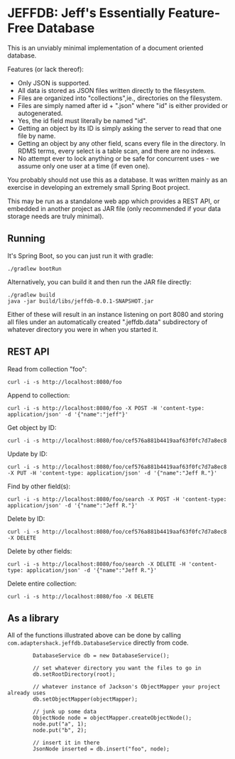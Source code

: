 # JEFFDB: Jeff's Essentially Feature-Free Database

This is an unviably minimal implementation of a document oriented database.

Features (or lack thereof):

* Only JSON is supported.
* All data is stored as JSON files written directly to the filesystem. 
* Files are organized into "collections",ie., directories on the filesystem.
* Files are simply named after id + ".json" where "id" is either provided or autogenerated.
* Yes, the id field must literally be named "id".
* Getting an object by its ID is simply asking the server to read that one file by name.
* Getting an object by any other field, scans every file in the directory. In RDMS terms, every select is a table scan, and there are no indexes.
* No attempt ever to lock anything or be safe for concurrent uses - we assume only one user at a time (if even one).

You probably should not use this as a database. It was written mainly as an exercise in
developing an extremely small Spring Boot project.

This may be run as a standalone web app which provides a REST API, or embedded in another project as JAR file (only recommended if your data storage needs are truly minimal).

## Running

It's Spring Boot, so you can just run it with gradle:

```
./gradlew bootRun
```

Alternatively, you can build it and then run the JAR file directly:

```
./gradlew build
java -jar build/libs/jeffdb-0.0.1-SNAPSHOT.jar
```

Either of these will result in an instance listening on port 8080 and storing all files under an automatically created ".jeffdb.data" subdirectory of whatever directory you were in when you started it.

## REST API

Read from collection "foo":

```
curl -i -s http://localhost:8080/foo
```

Append to collection:

```
curl -i -s http://localhost:8080/foo -X POST -H 'content-type: application/json' -d '{"name":"jeff"}'
```

Get object by ID:

```
curl -i -s http://localhost:8080/foo/cef576a881b4419aaf63f0fc7d7a8ec8
```

Update by ID:

```
curl -i -s http://localhost:8080/foo/cef576a881b4419aaf63f0fc7d7a8ec8 -X PUT -H 'content-type: application/json' -d '{"name":"Jeff R."}'
```

Find by other field(s):

```
curl -i -s http://localhost:8080/foo/search -X POST -H 'content-type: application/json' -d '{"name":"Jeff R."}'
```

Delete by ID:

```
curl -i -s http://localhost:8080/foo/cef576a881b4419aaf63f0fc7d7a8ec8 -X DELETE
```

Delete by other fields:

```
curl -i -s http://localhost:8080/foo/search -X DELETE -H 'content-type: application/json' -d '{"name":"Jeff R."}'
```

Delete entire collection:

```
curl -i -s http://localhost:8080/foo -X DELETE
```

## As a library

All of the functions illustrated above can be done by calling `com.adaptershack.jeffdb.DatabaseService` directly from code.

```
		DatabaseService db = new DatabaseService();
		
		// set whatever directory you want the files to go in
		db.setRootDirectory(root);
		
		// whatever instance of Jackson's ObjectMapper your project already uses
		db.setObjectMapper(objectMapper);

		// junk up some data
		ObjectNode node = objectMapper.createObjectNode();
		node.put("a", 1);
		node.put("b", 2);

		// insert it in there
		JsonNode inserted = db.insert("foo", node);
```
